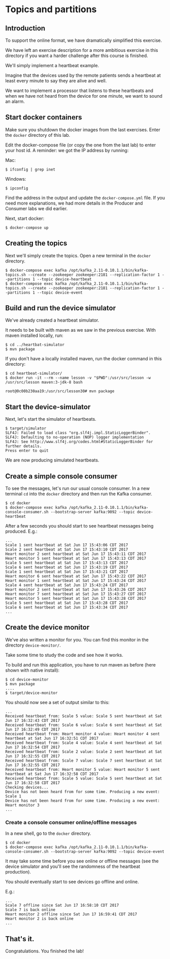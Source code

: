 # Topics and partitions

## Introduction

To support the online format, we have dramatically simplified this exercise.

We have left an exercise description for a more ambitious exercise in this directory if you want a harder challenge after this course is finished.

We'll simply implement a heartbeat example.

Imagine that the devices used by the remote patients sends a heartbeat at least every minute to say they are alive and well.

We want to implement a processor that listens to these heartbeats and when we have not heard from the device for one minute, we want to sound an alarm.

## Start docker containers

Make sure you shutdown the docker images from the last exercises. Enter the `docker` directory of this lab.

Edit the docker-compose file (or copy the one from the last lab) to enter your host id. A reminder: we got the IP address by running:

Mac:

```
$ ifconfig | grep inet
```

Windows:

```
$ ipconfig
```

Find the address in the output and update the `docker-compose.yml` file. If you need more explanations, we had more details in the Producer and Consumer labs we did earlier.

Next, start docker:

```
$ docker-compose up
```

## Creating the topics

Next we'll simply create the topics. Open a new terminal in the `docker` directory.

```
$ docker-compose exec kafka /opt/kafka_2.11-0.10.1.1/bin/kafka-topics.sh --create --zookeeper zookeeper:2181 --replication-factor 1 --partitions 1 --topic device-heartbeat
$ docker-compose exec kafka /opt/kafka_2.11-0.10.1.1/bin/kafka-topics.sh --create --zookeeper zookeeper:2181 --replication-factor 1 --partitions 1 --topic device-event
```

## Build and run the device simulator

We've already created a heartbeat simulator.

It needs to be built with maven as we saw in the previous exercise. With maven installed locally, run:

```
$ cd ../heartbat-simulator
$ mvn package
```

If you don't have a locally installed maven, run the docker command in this directory:

```
$ cd heartbeat-simulator/
$ docker run -it --rm --name lesson -v "$PWD":/usr/src/lesson -w /usr/src/lesson maven:3-jdk-8 bash

root@0c00b230aa19:/usr/src/lesson30# mvn package
```

## Start the device-simulator

Next, let's start the simulator of heartbeats.

```
$ target/simulator
SLF4J: Failed to load class "org.slf4j.impl.StaticLoggerBinder".
SLF4J: Defaulting to no-operation (NOP) logger implementation
SLF4J: See http://www.slf4j.org/codes.html#StaticLoggerBinder for further details.
Press enter to quit
```

We are now producing simulated heartbeats.

## Create a simple console consumer

To see the messages, let's run our usual console consumer. In a new terminal `cd` into the `docker` directory and then run the Kafka consumer.

```
$ cd docker
$ docker-compose exec kafka /opt/kafka_2.11-0.10.1.1/bin/kafka-console-consumer.sh --bootstrap-server kafka:9092 --topic device-heartbeat
```

After a few seconds you should start to see heartbeat messages being produced. E.g.:

```
...
Scale 1 sent heartbeat at Sat Jun 17 15:43:06 CDT 2017
Scale 2 sent heartbeat at Sat Jun 17 15:43:10 CDT 2017
Heart monitor 2 sent heartbeat at Sat Jun 17 15:43:11 CDT 2017
Heart monitor 5 sent heartbeat at Sat Jun 17 15:43:13 CDT 2017
Scale 5 sent heartbeat at Sat Jun 17 15:43:13 CDT 2017
Scale 6 sent heartbeat at Sat Jun 17 15:43:19 CDT 2017
Scale 1 sent heartbeat at Sat Jun 17 15:43:21 CDT 2017
Heart monitor 6 sent heartbeat at Sat Jun 17 15:43:22 CDT 2017
Heart monitor 1 sent heartbeat at Sat Jun 17 15:43:24 CDT 2017
Scale 4 sent heartbeat at Sat Jun 17 15:43:24 CDT 2017
Heart monitor 2 sent heartbeat at Sat Jun 17 15:43:26 CDT 2017
Heart monitor 7 sent heartbeat at Sat Jun 17 15:43:27 CDT 2017
Heart monitor 5 sent heartbeat at Sat Jun 17 15:43:28 CDT 2017
Scale 5 sent heartbeat at Sat Jun 17 15:43:28 CDT 2017
Scale 6 sent heartbeat at Sat Jun 17 15:43:34 CDT 2017
...
```

## Create the device monitor

We've also written a monitor for you. You can find this monitor in the directory `device-monitor/`.

Take some time to study the code and see how it works.

To build and run this application, you have to run maven as before (here shown with native install):

```
$ cd device-monitor
$ mvn package
....
$ target/device-monitor
```

You should now see a set of output similar to this:

```
...
Received heartbeat from: Scale 5 value: Scale 5 sent heartbeat at Sat Jun 17 16:32:43 CDT 2017
Received heartbeat from: Scale 6 value: Scale 6 sent heartbeat at Sat Jun 17 16:32:49 CDT 2017
Received heartbeat from: Heart monitor 4 value: Heart monitor 4 sent heartbeat at Sat Jun 17 16:32:51 CDT 2017
Received heartbeat from: Scale 4 value: Scale 4 sent heartbeat at Sat Jun 17 16:32:54 CDT 2017
Received heartbeat from: Scale 2 value: Scale 2 sent heartbeat at Sat Jun 17 16:32:55 CDT 2017
Received heartbeat from: Scale 7 value: Scale 7 sent heartbeat at Sat Jun 17 16:32:55 CDT 2017
Received heartbeat from: Heart monitor 5 value: Heart monitor 5 sent heartbeat at Sat Jun 17 16:32:58 CDT 2017
Received heartbeat from: Scale 5 value: Scale 5 sent heartbeat at Sat Jun 17 16:32:58 CDT 2017
Checking devices...
Device has not been heard from for some time. Producing a new event: Scale 1
Device has not been heard from for some time. Producing a new event: Heart monitor 3
...
```

### Create a console consumer online/offline messages

In a new shell, go to the `docker` directory.

```
$ cd docker
$ docker-compose exec kafka /opt/kafka_2.11-0.10.1.1/bin/kafka-console-consumer.sh --bootstrap-server kafka:9092 --topic device-event
```

It may take some time before you see online or offline messages (see the device simulator and you'll see the randomness of the heartbeat production).

You should eventually start to see devices go offline and online.

E.g.:

```
...
Scale 7 offline since Sat Jun 17 16:58:10 CDT 2017
Scale 7 is back online
Heart monitor 2 offline since Sat Jun 17 16:59:41 CDT 2017
Heart monitor 2 is back online
...
```

## That's it.

Congratulations. You finished the lab!
